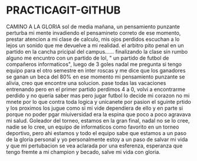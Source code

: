 # PRACTICAGIT-GITHUB
CAMINO A LA GLORIA
sol de media mañana, un pensamiento punzante perturba mi mente invadiendo el pensamineto correto de ese momento, prestar atencion a mi clase de calculo, mis ojos perdidos escuchan a lo lejos un sonido que me devuelve a mi realidad. el arbitro pito penal en un partido en la cancha pricipal del campus......
finalizando la clase sin rumbo alguno me encuntro con un partido de lol, " un partido de futbol de compañeros informaticos", luego de 3 goles  nadal me pregunta si tengo equipo para el otro semestre en inter roscas y me dice que los ganadores se ganan un beca del 80% en ese momento mi pensamiento punzante se alivia, creo que encontre una solucion.
pase todas las vacaciones entrenando pero en el primer partido perdimos 4 a 0, volvi a encontrarme perdido y no queria saber mas pero jugar futbol lo decide mi corazon no mi mnete por lo que contra toda logica y unicanete por pasion el sguinte prtido y los proximos los jugue como si mi vide dependiera de ello y en parte si porque no poder pgar miuiversidad era la espina que poco a poco agravava mi salud.
Goleador del torneo, estamos en la gran final, nadal no se lo cree, nadie se lo cree, un equipo de informaticos como favorito en un torneo deportivo, pero ahi estamos y todo el equipo sabe que estamos a un paso de la gloria personal y yo personalmente estoy a un paso de salvar mi vida y que mi pertubacion se vea aclarada por una esferenza, esperanza que tengo fremte  a mi 
 champion y becado, salve mi vida con gloria.